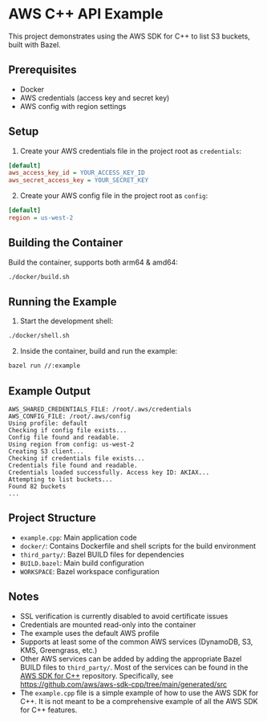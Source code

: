 # AWS C++ API Example

This project demonstrates using the AWS SDK for C++ to list S3 buckets, built with Bazel.

## Prerequisites

- Docker
- AWS credentials (access key and secret key)
- AWS config with region settings

## Setup

1. Create your AWS credentials file in the project root as `credentials`:
```ini
[default]
aws_access_key_id = YOUR_ACCESS_KEY_ID
aws_secret_access_key = YOUR_SECRET_KEY
```

2. Create your AWS config file in the project root as `config`:
```ini
[default]
region = us-west-2
```

## Building the Container

Build the container, supports both arm64 & amd64:
```bash
./docker/build.sh
```

## Running the Example

1. Start the development shell:
```bash
./docker/shell.sh
```

2. Inside the container, build and run the example:
```bash
bazel run //:example
```

## Example Output
```
AWS_SHARED_CREDENTIALS_FILE: /root/.aws/credentials
AWS_CONFIG_FILE: /root/.aws/config
Using profile: default
Checking if config file exists...
Config file found and readable.
Using region from config: us-west-2
Creating S3 client...
Checking if credentials file exists...
Credentials file found and readable.
Credentials loaded successfully. Access key ID: AKIAX...
Attempting to list buckets...
Found 82 buckets
...
```

## Project Structure

- `example.cpp`: Main application code
- `docker/`: Contains Dockerfile and shell scripts for the build environment
- `third_party/`: Bazel BUILD files for dependencies
- `BUILD.bazel`: Main build configuration
- `WORKSPACE`: Bazel workspace configuration

## Notes

- SSL verification is currently disabled to avoid certificate issues
- Credentials are mounted read-only into the container
- The example uses the default AWS profile
- Supports at least some of the common AWS services (DynamoDB, S3, KMS, Greengrass, etc.)
- Other AWS services can be added by adding the appropriate Bazel BUILD files to `third_party/`. Most of the services can be found in the [AWS SDK for C++](https://github.com/aws/aws-sdk-cpp) repository. Specifically, see https://github.com/aws/aws-sdk-cpp/tree/main/generated/src
- The `example.cpp` file is a simple example of how to use the AWS SDK for C++. It is not meant to be a comprehensive example of all the AWS SDK for C++ features.
